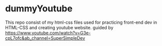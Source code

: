 # dummyYoutube
This repo consist of my html-css files used for practicing front-end dev in HTML-CSS and creating youtube website.
guided by https://www.youtube.com/watch?v=G3e-cpL7ofc&ab_channel=SuperSimpleDev
